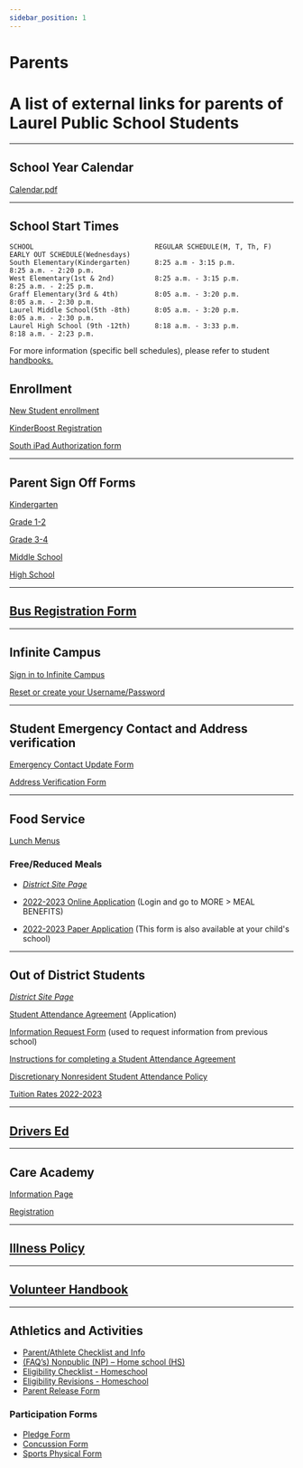 ```yaml
---
sidebar_position: 1
---
```

# Parents

A list of external links for parents of Laurel Public School Students
=====================================================================
---
## School Year Calendar
[Calendar.pdf](https://resources.finalsite.net/images/v1654893801/laurelk12mtus/l91xjlsecbumc5ca7ouv/2022-2023CalendarFinal.pdf)

--- 
## School Start Times
```
SCHOOL                              REGULAR SCHEDULE(M, T, Th, F)              EARLY OUT SCHEDULE(Wednesdays)
South Elementary(Kindergarten)      8:25 a.m - 3:15 p.m.                       8:25 a.m. - 2:20 p.m.
West Elementary(1st & 2nd)          8:25 a.m. - 3:15 p.m.	                   8:25 a.m. - 2:25 p.m.
Graff Elementary(3rd & 4th)         8:05 a.m. - 3:20 p.m.	                   8:05 a.m. - 2:30 p.m.
Laurel Middle School(5th -8th)      8:05 a.m. - 3:20 p.m.	                   8:05 a.m. - 2:30 p.m.
Laurel High School (9th -12th)      8:18 a.m. - 3:33 p.m.	                   8:18 a.m. - 2:23 p.m.
```
For more information (specific bell schedules), please refer to student [handbooks.](/docs/category/handbooks)
## Enrollment
[New Student enrollment](https://mtdecloud2.infinitecampus.org/campus/apps/olr/application/login/email-choose-year)

[KinderBoost Registration](https://www.laurel.k12.mt.us/fs/form-manager/view/a416189c-7aca-4a4c-a9a1-99585fe36304)

[South iPad Authorization form](https://www.laurel.k12.mt.us/fs/form-manager/view/163472d7-fb94-4614-8c96-491224717d2a)

---

## Parent Sign Off Forms
[Kindergarten](https://www.laurel.k12.mt.us/fs/form-manager/view/fbabf25a-5f79-4ae8-8674-79a90688681f)

[Grade 1-2](https://www.laurel.k12.mt.us/fs/form-manager/view/a1059c9a-03ed-4138-9112-364631d04ac2)

[Grade 3-4](https://www.laurel.k12.mt.us/fs/form-manager/view/87499ec4-03d1-4b60-ac36-452a9461ba04)

[Middle School](https://www.laurel.k12.mt.us/fs/form-manager/view/2d53aeb5-ed18-47a8-adc7-1ae4cec3ae12)

[High School](https://www.laurel.k12.mt.us/fs/form-manager/view/0374b9c2-a4be-4e39-b7b4-88e7a2354b1e)

---

## [Bus Registration Form](https://laurel.flowforms.io/busregistration)

---

## Infinite Campus

[Sign in to Infinite Campus](https://mtdecloud2.infinitecampus.org/campus/portal/laurel.jsp)

[Reset or create your Username/Password](https://laurelschools.atlassian.net/servicedesk/customer/portal/5/group/20/create/73)

---
## Student Emergency Contact and Address verification
[Emergency Contact Update Form](https://resources.finalsite.net/images/v1650572412/laurelk12mtus/vwplv5n4ys6ezwam9sse/emergencycontactupdateform-webversion.pdf)

[Address Verification Form](https://resources.finalsite.net/images/v1650572464/laurelk12mtus/q775m0znqdf9ufobu6ad/addressverificationstatementweb221.pdf)

---
## Food Service
[Lunch Menus](https://laurelsd.sodexomyway.com/)
### Free/Reduced Meals
- [*District Site Page*](https://www.laurel.k12.mt.us/parent/freereduced-meals)

- [2022-2023 Online Application](https://mtdecloud2.infinitecampus.org/campus/portal/laurel.jsp) (Login and go to MORE > MEAL BENEFITS) 

- [2022-2023 Paper Application](https://drive.google.com/file/d/1PgM1r_bB8Oy3aVsQPrkCwCXip5ZGxOBv/view) (This form is also available at your child's school)

---
## Out of District Students
[*District Site Page*](https://www.laurel.k12.mt.us/parent/student-enrollment/out-of-district-students)

[Student Attendance Agreement](https://resources.finalsite.net/images/v1667930236/laurelk12mtus/pm5ciewdi9b4jubhpd3u/FP-141ParentorDistrictStudentAttendanceAgreement.pdf) (Application)

[Information Request Form](https://resources.finalsite.net/images/v1655220312/laurelk12mtus/mgychc0sensxjoyzlo6o/OODInformationRequestForm22-23.pdf) (used to request information from previous school)

[Instructions for completing a Student Attendance Agreement](https://resources.finalsite.net/images/v1650572473/laurelk12mtus/nybtf6jkeacadadueo0z/instructionsforcompletingfp-14-23.pdf)

[Discretionary Nonresident Student Attendance Policy](https://resources.finalsite.net/images/v1650572460/laurelk12mtus/ed1mab9urlfv7zr6y1jo/policy--2022.pdf)

[Tuition Rates 2022-2023](https://resources.finalsite.net/images/v1650572460/laurelk12mtus/ed1mab9urlfv7zr6y1jo/policy--2022.pdf)

---
## [Drivers Ed](https://www.laurel.k12.mt.us/quick-links/drivers-education-classes)
---
## Care Academy
[Information Page](https://www.laurel.k12.mt.us/parent/care-academy-united-way)

[Registration](https://www.unitedwayyellowstone.org/applications-other-forms)

---
## [Illness Policy](https://resources.finalsite.net/images/v1650575693/laurelk12mtus/xbrluxdmsvs5luo43buk/illnesspolicy1.pdf)

---

## [Volunteer Handbook](https://drive.google.com/file/d/1ZBonnr1X9hJZ4gRxsNvCXDCtR0HbeFyz/view)

---
## Athletics and Activities
- [Parent/Athlete Checklist and Info](https://docs.google.com/document/d/1bsKaaUZSod55sp-5f0I7Vc2LFtqz3ZZfzZjE1__BlAo/edit)
- [(FAQ’s) Nonpublic (NP) – Home school (HS)](https://www.laurel.k12.mt.us/fs/resource-manager/view/77225d87-2ec3-441b-b5cd-f97833a6f3e2)
- [Eligibility Checklist - Homeschool](https://www.laurel.k12.mt.us/fs/resource-manager/view/f0fea885-059a-462b-964d-ba946b848689)
- [Eligibility Revisions - Homeschool](https://www.laurel.k12.mt.us/fs/resource-manager/view/9cf4aeab-71c0-4849-b2c0-7edee4ef8c79)
- [Parent Release Form](https://drive.google.com/file/d/1Lw_wtv-Fhku0xFnM5MdkrpcAF6GORqjN/view?usp=sharing)
### Participation Forms
- [Pledge Form](https://www.laurel.k12.mt.us/fs/resource-manager/view/6d05fbfd-a695-4bcd-aeae-200a8a3cb3a3)
- [Concussion Form](https://www.laurel.k12.mt.us/fs/resource-manager/view/0726482d-0aab-4957-9744-75eca02036f9)
- [Sports Physical Form](https://cdn1.sportngin.com/attachments/document/ad7e-1857956/Pre-participationPhysicalForm-2022-23_1_.pdf#_ga=2.225630942.511108639.1660254334-1992758709.1660254333)